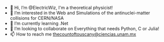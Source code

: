 - 👋 Hi, I’m @ElectricWiz, I'm a theoretical physicist!
- 👀 I’m interested in the Web and Simulations of the antinuclei-matter collisions for CERN/NASA
- 🌱 I’m currently learning .Net
- 💞️ I’m looking to collaborate on Everything that needs Python, C or Julia!
- 📫 How to reach me thecountoftouscany@ciencias.unam.mx

<!---
ElectricWiz/ElectricWiz is a ✨ special ✨ repository because its `README.md` (this file) appears on your GitHub profile.
You can click the Preview link to take a look at your changes.
--->
